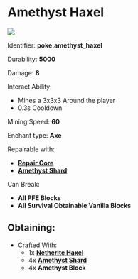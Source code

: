# Amethyst Haxel

![](https://github.com/ItsMePok/PFE/assets/136857747/41b308d8-3549-4fac-87eb-ed857050f458)

Identifier: **poke:amethyst\_haxel**

Durability: **5000**

Damage: **8**

Interact Ability:

* Mines a 3x3x3 Around the player
* 0.3s Cooldown

Mining Speed: **60**

Enchant type: **Axe**

Repairable with:

* [**Repair Core**](https://pfewiki.gitbook.io/home/items/cores/repair-core)
* [**Amethyst Shard**](https://minecraft.wiki/w/Amethyst\_Shard)

Can Break:

* **All PFE Blocks**
* **All Survival Obtainable Vanilla Blocks**

## Obtaining:

* Crafted With:
  * 1x [**Netherite Haxel**](netherite-haxel.md)
  * 4x [**Amethyst Shard**](https://minecraft.wiki/w/Amethyst\_Shard)
  * 4x **Amethyst Block**
